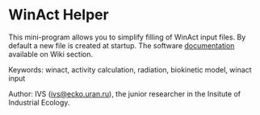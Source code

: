 # WinAct Helper
This mini-program allows you to simplify filling of WinAct input files. By default a new file is created at startup. 
The software [documentation](https://github.com/VSZ2020/WinAct_Helper/wiki) available on Wiki section.

Keywords: winact, activity calculation, radiation, biokinetic model, winact input

Author: IVS (ivs@ecko.uran.ru), the junior researcher in the Insitute of Industrial Ecology.
